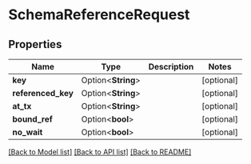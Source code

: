 # SchemaReferenceRequest

## Properties

Name | Type | Description | Notes
------------ | ------------- | ------------- | -------------
**key** | Option<**String**> |  | [optional]
**referenced_key** | Option<**String**> |  | [optional]
**at_tx** | Option<**String**> |  | [optional]
**bound_ref** | Option<**bool**> |  | [optional]
**no_wait** | Option<**bool**> |  | [optional]

[[Back to Model list]](../README.md#documentation-for-models) [[Back to API list]](../README.md#documentation-for-api-endpoints) [[Back to README]](../README.md)


